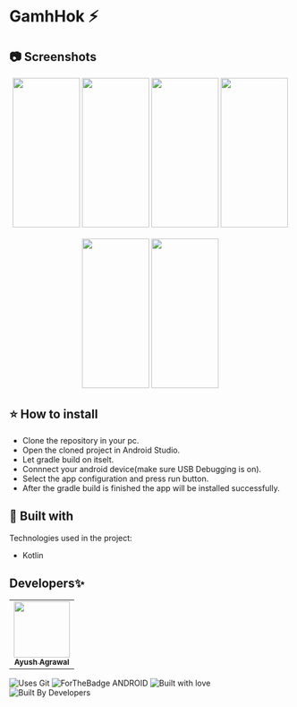 # GamhHok ⚡ 

## 📷 Screenshots
<div align="center">
  <img src="https://res.cloudinary.com/ddut9isww/image/upload/v1719918979/pqcygtekrhe7szekncd1.jpg?raw=true" width="120" height="267">
  <img src="https://res.cloudinary.com/ddut9isww/image/upload/v1719918979/zivlolvfzphxt4iucdfv.jpg?raw=true" width="120" height="267">
  <img src="https://res.cloudinary.com/ddut9isww/image/upload/v1719918978/q3dr0rljwqiyoxk2pfug.jpg?raw=true" width="120" height="267">
  <img src="https://res.cloudinary.com/ddut9isww/image/upload/v1719918977/faewzajozk1arluaec9d.jpg?raw=true" width="120" height="267"> 
</div>
<br>
<div align="center">
  <img src="https://res.cloudinary.com/ddut9isww/image/upload/v1719918978/cqh1mjn79zvp9b2wckaj.jpg?raw=true" width="120" height="267">
  <img src="https://res.cloudinary.com/ddut9isww/image/upload/v1719918978/imz5qqryfcni9wwnxylv.jpg?raw=true" width="120" height="267">
</div>

## ⭐ How to install
- Clone the repository in your pc.
- Open the cloned project in Android Studio.
- Let gradle build on itselt.
- Connnect your android device(make sure USB Debugging is on).
- Select the app configuration and press run button.
- After the gradle build is finished the app will be installed successfully.
## 🔧 Built with
Technologies used in the project:
- Kotlin
## Developers✨
<table>
  <tbody><tr>
    <td align="center"><a href="https://github.com/Agrawal-Ayush-009"><img alt="" src="https://avatars.githubusercontent.com/Agrawal-Ayush-009" width="100px;"><br><sub><b>Ayush Agrawal </b></sub></a></td>
  </tr>
</tbody></table>

![Uses Git](https://forthebadge.com/images/badges/uses-git.svg)
![ForTheBadge ANDROID](https://forthebadge.com/images/badges/built-for-android.svg)
![Built with love](https://forthebadge.com/images/badges/built-with-love.svg)
![Built By Developers](https://forthebadge.com/images/badges/built-by-developers.svg)
